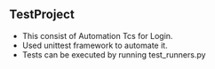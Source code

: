 ## TestProject ##
* This consist of Automation Tcs for Login.
* Used unittest framework to automate it.
* Tests can be executed by running test_runners.py

